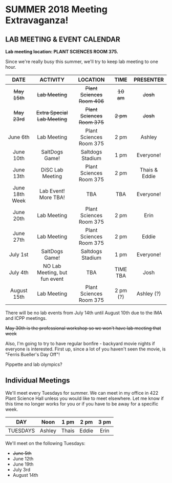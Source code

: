 # SUMMER 2018 Meeting Extravaganza!

## LAB MEETING & EVENT CALENDAR

__Lab meeting location: PLANT SCIENCES ROOM 375.__

Since we're really busy this summer, we'll try to keep lab meeting to one hour.

**DATE** | **ACTIVITY** | **LOCATION** | **TIME** | **PRESENTER**
:-----:|:-----:|:-----:|:-----:|:-----:
~~May 15th~~ | ~~Lab Meeting~~ | ~~Plant Sciences Room 406~~ | ~~10 am~~ | ~~Josh~~
~~May 23rd~~ | ~~Extra Special Lab Meeting~~ | ~~Plant Sciences Room 375~~ | ~~2 pm~~ | ~~Josh~~
June 6th | Lab Meeting | Plant Sciences Room 375 | 2 pm | Ashley
June 10th | SaltDogs Game! | Saltdogs Stadium | 1 pm | Everyone!
June 13th | DiSC Lab Meeting | Plant Sciences Room 375 | 2 pm | Thais & Eddie
June 18th Week | Lab Event! More TBA! | TBA | TBA | Everyone!
June 20th | Lab Meeting | Plant Sciences Room 375 | 2 pm | Erin
June 27th | Lab Meeting | Plant Sciences Room 375 | 2 pm | Eddie
July 1st | SaltDogs Game! | Saltdogs Stadium | 1 pm | Everyone!
July 4th | NO Lab Meeting, but fun event | TBA | TIME TBA | Josh
August 15th | Lab Meeting | Plant Sciences Room 375 | 2 pm (?) | Ashley (?)

There will be no lab events from July 14th until August 10th due to the IMA and ICPP meetings.

~~May 30th is the professional workshop so we won't have lab meeting that week~~

Also, I'm going to try to have regular bonfire - backyard movie nights if everyone is interested. First up, since a lot of you haven't seen the movie, is "Ferris Bueller's Day Off"!

Pippette and lab olympics?

## __Individual Meetings__

We'll meet every Tuesdays for summer. We can meet in my office in 422 Plant Science Hall unless you would like to meet elsewhere. Let me know if this time no longer works for you or if you have to be away for a specific week.

**DAY** | **Noon** | **1 pm** | **2 pm** | **3 pm**
:-----:|:-----:|:-----:|:-----:|:-----:
TUESDAYS | Ashley | Thais | Eddie | Erin

We'll meet on the following Tuesdays:
- ~~June 5th~~
- June 12th
- June 19th
- July 3rd
- August 14th
